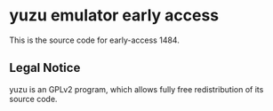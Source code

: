 yuzu emulator early access
=============

This is the source code for early-access 1484.

## Legal Notice

yuzu is an GPLv2 program, which allows fully free redistribution of its source code.